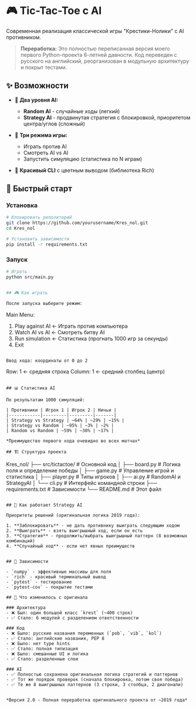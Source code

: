 # 🎮 Tic-Tac-Toe с AI

Современная реализация классической игры "Крестики-Нолики" с AI противником.

> **Переработка:** Это полностью переписанная версия моего первого Python-проекта 6-летней давности. Код переведен с русского на английский, реорганизован в модульную архитектуру и покрыт тестами.

## ✨ Возможности

- 🤖 **Два уровня AI:**
  - **Random AI** - случайные ходы (легкий)
  - **Strategy AI** - продвинутая стратегия с блокировкой, приоритетом центра/углов (сложный)

- 🎯 **Три режима игры:**
  - Играть против AI
  - Смотреть AI vs AI
  - Запустить симуляцию (статистика по N играм)

- 💎 **Красивый CLI** с цветным выводом (библиотека Rich)


## 🚀 Быстрый старт

### Установка

```bash
# Клонировать репозиторий
git clone https://github.com/yourusername/Kres_nol.git
cd Kres_nol

# Установить зависимости
pip install -r requirements.txt
```

### Запуск

```bash
# Играть
python src/main.py


## 🎮 Как играть

После запуска выберите режим:

```
Main Menu:
  1. Play against AI      ← Играть против компьютера
  2. Watch AI vs AI       ← Смотреть битву AI
  3. Run simulation       ← Статистика (прогнать 1000 игр за секунды)
  4. Exit
```

Ввод хода: координаты от 0 до 2

```
Row: 1      ← средняя строка
Column: 1   ← средний столбец (центр)
```

## 📊 Статистика AI

По результатам 1000 симуляций:

| Противники | Игрок 1 | Игрок 2 | Ничьи |
|------------|---------|---------|-------|
| Strategy vs Strategy | ~64% | ~29% | ~15% |
| Strategy vs Random | ~95% | ~3% | ~2% |
| Random vs Random | ~59% | ~30% | ~17% |

*Преимущество первого хода очевидно во всех матчах*

## 🏗️ Структура проекта

```
Kres_nol/
├── src/tictactoe/      # Основной код
│   ├── board.py        # Логика поля и определение победы
│   ├── game.py         # Управление игрой и статистика
│   ├── player.py       # Типы игроков
│   ├── ai.py           # RandomAI и StrategyAI
│   └── cli.py          # Интерфейс командной строки
├── requirements.txt    # Зависимости
└── README.md          # Этот файл
```

## 🧠 Как работает Strategy AI

Приоритеты решений (оригинальная логика 2019 года):

1. **Заблокировать** - не дать противнику выиграть следующим ходом
2. **Выиграть** - взять выигрышный ход, если он есть
3. **Стратегия** - продолжить/выбрать выигрышный паттерн (8 возможных комбинаций)
4. **Случайный ход** - если нет явных преимуществ


## 🔧 Зависимости

- `numpy` - эффективные массивы для поля
- `rich` - красивый терминальный вывод
- `pytest` - тестирование
- `pytest-cov` - покрытие тестами

## 📝 Что изменилось с оригинала

### Архитектура
- ❌ Был: один большой класс `krest` (~400 строк)
- ✅ Стало: 6 модулей с разделением ответственности

### Код
- ❌ Было: русские названия переменных (`pob`, `vib`, `kol`)
- ✅ Стало: английские названия, PEP 8
- ❌ Было: нет type hints
- ✅ Стало: полная типизация
- ❌ Было: смешанные UI и логика
- ✅ Стало: разделенные слои

### AI
- ✅ Полностью сохранена оригинальная логика стратегий и паттернов
- ✅ Тот же порядок проверок (сначала блокировка, потом своя победа)
- ✅ Те же 8 выигрышных паттернов (3 строки, 3 столбца, 2 диагонали)


*Версия 2.0 - Полная переработка оригинального проекта от ~2019 года*
